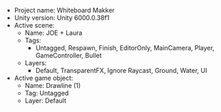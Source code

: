 <!-- UNITY CODE ASSIST INSTRUCTIONS START -->
- Project name: Whiteboard Makker
- Unity version: Unity 6000.0.38f1
- Active scene:
  - Name: JOE + Laura
  - Tags:
    - Untagged, Respawn, Finish, EditorOnly, MainCamera, Player, GameController, Bullet
  - Layers:
    - Default, TransparentFX, Ignore Raycast, Ground, Water, UI
- Active game object:
  - Name: Drawline (1)
  - Tag: Untagged
  - Layer: Default
<!-- UNITY CODE ASSIST INSTRUCTIONS END -->
